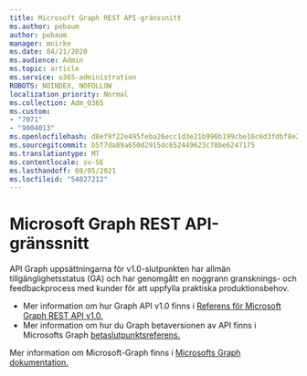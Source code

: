 ```yaml
---
title: Microsoft Graph REST API-gränssnitt
ms.author: pebaum
author: pebaum
manager: mnirke
ms.date: 04/21/2020
ms.audience: Admin
ms.topic: article
ms.service: o365-administration
ROBOTS: NOINDEX, NOFOLLOW
localization_priority: Normal
ms.collection: Adm_O365
ms.custom:
- "7071"
- "9004013"
ms.openlocfilehash: d8ef9f22e495feba26ecc1d3e21b996b199cbe16c6d3fdbf8e2e50893fe15942
ms.sourcegitcommit: b5f7da89a650d2915dc652449623c78be6247175
ms.translationtype: MT
ms.contentlocale: sv-SE
ms.lasthandoff: 08/05/2021
ms.locfileid: "54027212"
---
```

# <a name="microsoft-graph-rest-api-interface"></a>Microsoft Graph REST API-gränssnitt

API Graph uppsättningarna för v1.0-slutpunkten har allmän tillgänglighetsstatus (GA) och har genomgått en noggrann gransknings- och feedbackprocess med kunder för att uppfylla praktiska produktionsbehov.

- Mer information om hur Graph API v1.0 finns i [Referens för Microsoft Graph REST API v1.0.](https://docs.microsoft.com/graph/api/overview?toc=.%2Fref%2Ftoc.json&view=graph-rest-1.0) 
- Mer information om hur du Graph betaversionen av API finns i Microsofts Graph [betaslutpunktsreferens.](https://docs.microsoft.com/graph/api/overview?toc=.%2Fref%2Ftoc.json&view=graph-rest-beta)

Mer information om Microsoft-Graph finns i [Microsofts Graph dokumentation.](https://docs.microsoft.com/graph/)


